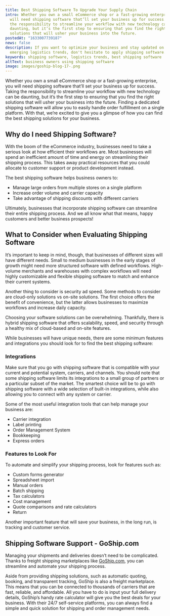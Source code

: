 ```yaml
---
title: Best Shipping Software To Upgrade Your Supply Chain
intro: Whether you own a small eCommerce shop or a fast-growing enterprise, you
  will need shipping software that’ll set your business up for success. Taking
  the responsibility to streamline your workflow with new technology can be
  daunting, but it’s the first step to ensuring that you find the right
  solutions that will usher your business into the future.
postedAt: "1633007739187"
news: false
description: If you want to optimize your business and stay updated on the
  emerging logistics trends, don't hesitate to apply shipping software.
keywords: shipping software, logistics trends, best shipping software
altText: business owners using shipping software
image: images/goship-blog-17-.png
---
```



Whether you own a small eCommerce shop or a fast-growing enterprise, you will need shipping software that’ll set your business up for success. Taking the responsibility to streamline your workflow with new technology can be daunting, but it’s the first step to ensuring that you find the right solutions that will usher your business into the future. Finding a dedicated shipping software will allow you to easily handle order fulfillment on a single platform. With that, we’re excited to give you a glimpse of how you can find the best shipping solutions for your business.

## Why do I need Shipping Software?

With the boom of the eCommerce industry, businesses need to take a serious look at how efficient their workflows are. Most businesses will spend an inefficient amount of time and energy on streamlining their shipping process. This takes away practical resources that you could allocate to customer support or product development instead.

The best shipping software helps business owners to:

* Manage large orders from multiple stores on a single platform
* Increase order volume and carrier capacity
* Take advantage of shipping discounts with different carriers

Ultimately, businesses that incorporate shipping software can streamline their entire shipping process. And we all know what that means, happy customers and better business prospects!

## What to Consider when Evaluating Shipping Software

It’s important to keep in mind, though, that businesses of different sizes will have different needs. Small to medium businesses in the early stages of growth might need more structured software with defined workflows. High-volume merchants and warehouses with complex workflows will need highly customizable and flexible shipping software to match and enhance their current systems.

Another thing to consider is security ad speed. Some methods to consider are cloud-only solutions vs on-site solutions. The first choice offers the benefit of convenience, but the latter allows businesses to maximize workflows and increase daily capacity.

Choosing your software solutions can be overwhelming. Thankfully, there is hybrid shipping software that offers scalability, speed, and security through a healthy mix of cloud-based and on-site features.

While businesses will have unique needs, there are some minimum features and integrations you should look for to find the best shipping software:

### Integrations

Make sure that you go with shipping software that is compatible with your current and potential system, carriers, and channels. You should note that some shipping software limits its integrations to a small group of partners or a particular subset of the market. The smartest choice will be to go with shipping software with a wide selection of built-in integrations, while also allowing you to connect with any system or carrier.

Some of the most useful integration tools that can help manage your business are:

* Carrier integration
* Label printing
* Order Management System
* Bookkeeping
* Express orders

### Features to Look For

To automate and simplify your shipping process, look for features such as:

* Custom forms generator
* Spreadsheet import
* Manual orders
* Batch shipping
* Tax calculators
* Cost management
* Quote comparisons and rate calculators
* Return

Another important feature that will save your business, in the long run, is tracking and customer service.

## Shipping Software Support - GoShip.com

Managing your shipments and deliveries doesn’t need to be complicated.  Thanks to freight shipping marketplaces like [GoShip.com](http://goship.com), you can streamline and automate your shipping process.

Aside from providing shipping solutions, such as automatic quoting, booking, and transparent tracking, GoShip is also a freight marketplace. This means that you can be connected to thousands of carriers that are fast, reliable, and affordable. All you have to do is input your full delivery details, GoShip’s handy rate calculator will give you the best deals for your business. With their 24/7 self-service platforms, you can always find a simple and quick solution for shipping and order management needs.

